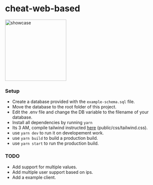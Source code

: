 # cheat-web-based

<img src="https://jelbrek.icu/ka1tm49v.png" alt="showcase" width="200" height="200">


### Setup

* Create a database provided with the `example-schema.sql` file.
* Move the database to the root folder of this project.
* Edit the .env file and change the DB variable to the filename of your database.
* Install all dependencies by running `yarn`
* Its 3 AM, compile tailwind instructed [here](https://tailwindcss.com/docs/installation/#using-tailwind-cli) (public/css/tailwind.css).
* use `yarn dev` to run it on developement work.
* use `yarn build` to build a production build.
* use `yarn start` to run the production build.

### TODO
* Add support for multiple values.
* Add multiple user support based on ips.
* Add a example client.

